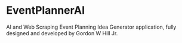 # EventPlannerAI
AI and Web Scraping Event Planning Idea Generator application, fully designed and developed by Gordon W Hill Jr.

